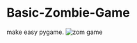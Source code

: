 # Basic-Zombie-Game
make easy pygame.
![zom game](https://user-images.githubusercontent.com/37103032/182075401-7bd0ba66-491f-4b94-a514-969a897c88c7.png)
